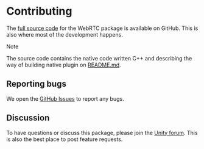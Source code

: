 # Contributing

The [full source code](https://github.com/Unity-Technologies/com.unity.webrtc) for the WebRTC package is available on GitHub. This is also where most of the development happens.

> [!NOTE]
> The source code contains the native code written C++ and describing the way of building native plugin on [README.md](https://github.com/Unity-Technologies/com.unity.webrtc/blob/develop/Plugin~/README.md).


## Reporting bugs

We open the [GitHub Issues](https://github.com/Unity-Technologies/com.unity.webrtc/issues) to report any bugs.

## Discussion

To have questions or discuss this package, please join the [Unity forum](https://forum.unity.com/forums/unity-render-streaming.413). This is also the best place to post feature requests.